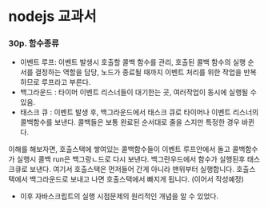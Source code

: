 # nodejs 교과서 

### 30p. 함수종류
- 이벤트 루프: 이벤트 발생시 호출할 콜백 함수를 관리, 호출된 콜백 함수의 실행 순서를 결정하는 역할을 담당, 노드가 종료될 때까지 이벤트 처리를 위한 작업을 반복 하므로 루프라고 부른다.
- 백그라운드 : 타이머 이벤트 리스너들이 대기한는 곳, 여러작업이 동시에 실행될 수 있음.
- 태스크 큐 : 이벤트 발생 후, 백그라운드에서 태스크 큐로 타이머나 이벤트 리스너의 콜백함수를 보낸다. 콜백들은 보통 완료된 순서대로 줄을 스지만 특정한 경우 바뀐다.

이해를 해보자면, 호출스택에 쌓여있는 콜백함수들이 이벤트 루프안에서 돌고 콜백함수가 실행시 콜백 run은 백그랑ㄴ드로 다시 보낸다. 백그란우드에서 함수가 실행된후 태스크큐로 보낸다.
여기서 호출스택은 먼저들어 간게 아니라 맨위부터 실행합니다. 호출스택에서 백그라운드로 보내고 나면 호출스택에서 빠지게 됩니다. (이어서 작성예정)

- 이후 자바스크립트의 실행 시점문제의 원리적인 개념을 알 수 있었다.

